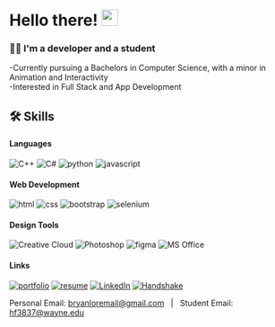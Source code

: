 # Hello there! <img src="https://media.giphy.com/media/hvRJCLFzcasrR4ia7z/giphy.gif" width="29px" height="29px">
<!---
### 👨‍💼 I'm a Software Developer
--->
### 👨‍🎓 I'm a developer and a student
-Currently pursuing a Bachelors in Computer Science, with a minor in Animation and Interactivity  
-Interested in Full Stack and App Development  
  
## 🛠️ Skills  
 
#### Languages   
![C++](https://img.shields.io/badge/C%2B%2B-00589d?style=for-the-badge&logo=C%2B%2B&logoColor=white)
![C#](https://img.shields.io/badge/C%23-9f74da?style=for-the-badge&logo=C+sharp&logoColor=white)
![python](https://img.shields.io/badge/Python-3776AB?style=for-the-badge&logo=python&logoColor=white)
![javascript](https://img.shields.io/badge/JavaScript-323330?style=for-the-badge&logo=javascript&logoColor=F7DF1E)


#### Web Development
![html](https://img.shields.io/badge/HTML5-E34F26?style=for-the-badge&logo=html5&logoColor=white)
![css](https://img.shields.io/badge/CSS3-1572B6?style=for-the-badge&logo=css3&logoColor=white)
![bootstrap](https://img.shields.io/badge/Bootstrap-563D7C?style=for-the-badge&logo=bootstrap&logoColor=white)
![selenium](https://img.shields.io/badge/selenium-00b400?style=for-the-badge&logo=selenium&logoColor=white)

#### Design Tools  
![Creative Cloud](https://img.shields.io/badge/Creative_Cloud-ff8f00?style=for-the-badge&logo=Adobe+Creative+Cloud&logoColor=white)
![Photoshop](https://img.shields.io/badge/Photoshop-001833?style=for-the-badge&logo=Adobe+Photoshop&logoColor=white)
![figma](https://img.shields.io/badge/figma-000000?style=for-the-badge&logo=figma&logoColor=white)
![MS Office](https://img.shields.io/badge/MS_Office-eb3d01?style=for-the-badge&logo=Microsoft+Office&logoColor=white)
  
#### Links
[![portfolio](https://img.shields.io/badge/Portfolio-5340ff?style=for-the-badge&logo=Google-chrome&logoColor=white)](https://bryanlor.webflow.io/)
[![resume](https://img.shields.io/badge/Resume-4285F4?style=for-the-badge&logo=read-the-docs&logoColor=white)](https://uploads-ssl.webflow.com/63141e4d7abad86d6ff6abe3/6337bfc2ab4d88a47301bd12_Bryan%20Lor%20Software%20Engineering%20Resume%202022.pdf)
[![LinkedIn](https://img.shields.io/badge/LinkedIn-0c64c5?style=for-the-badge&logo=linkedin&logoColor=white)](https://www.linkedin.com/in/bryan-lor/)
[![Handshake](https://img.shields.io/badge/Handshake-ff1616?style=for-the-badge&logo=handshake&logoColor=white)](https://app.joinhandshake.com/stu/users/32925718)

Personal Email: bryanloremail@gmail.com &nbsp;  | &nbsp;  Student Email: hf3837@wayne.edu  


<!---
![github](https://img.shields.io/badge/GitHub-000000?style=for-the-badge&logo=GitHub&logoColor=white)  
Bryan-Lor/Bryan-Lor is a ✨ special ✨ repository because its `README.md` (this file) appears on your GitHub profile.
You can click the Preview link to take a look at your changes.
--->
